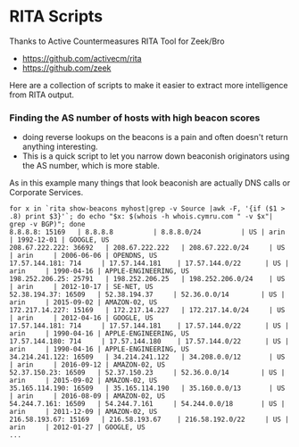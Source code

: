 # RITA Scripts
Thanks to Active Countermeasures RITA Tool for Zeek/Bro

- https://github.com/activecm/rita
- https://github.com/zeek


 Here are a collection of scripts to make it easier to extract more intelligence from RITA output.


### Finding the AS number of hosts with high beacon scores
- doing reverse lookups on the beacons is a pain and often doesn't return anything interesting. 
- This is a quick script to let you narrow down beaconish originators using the AS number, which is more stable.

As in this example many things that look beaconish are actually DNS calls or Corporate Services. 


```
for x in `rita show-beacons myhost|grep -v Source |awk -F, '{if ($1 > .8) print $3}'`; do echo "$x: $(whois -h whois.cymru.com " -v $x"| grep -v BGP)"; done
8.8.8.8: 15169   | 8.8.8.8          | 8.8.8.0/24          | US | arin     | 1992-12-01 | GOOGLE, US
208.67.222.222: 36692   | 208.67.222.222   | 208.67.222.0/24     | US | arin     | 2006-06-06 | OPENDNS, US
17.57.144.181: 714     | 17.57.144.181    | 17.57.144.0/22      | US | arin     | 1990-04-16 | APPLE-ENGINEERING, US
198.252.206.25: 25791   | 198.252.206.25   | 198.252.206.0/24    | US | arin     | 2012-10-17 | SE-NET, US
52.38.194.37: 16509   | 52.38.194.37     | 52.36.0.0/14        | US | arin     | 2015-09-02 | AMAZON-02, US
172.217.14.227: 15169   | 172.217.14.227   | 172.217.14.0/24     | US | arin     | 2012-04-16 | GOOGLE, US
17.57.144.181: 714     | 17.57.144.181    | 17.57.144.0/22      | US | arin     | 1990-04-16 | APPLE-ENGINEERING, US
17.57.144.180: 714     | 17.57.144.180    | 17.57.144.0/22      | US | arin     | 1990-04-16 | APPLE-ENGINEERING, US
34.214.241.122: 16509   | 34.214.241.122   | 34.208.0.0/12       | US | arin     | 2016-09-12 | AMAZON-02, US
52.37.150.23: 16509   | 52.37.150.23     | 52.36.0.0/14        | US | arin     | 2015-09-02 | AMAZON-02, US
35.165.114.190: 16509   | 35.165.114.190   | 35.160.0.0/13       | US | arin     | 2016-08-09 | AMAZON-02, US
54.244.7.161: 16509   | 54.244.7.161     | 54.244.0.0/18       | US | arin     | 2011-12-09 | AMAZON-02, US
216.58.193.67: 15169   | 216.58.193.67    | 216.58.192.0/22     | US | arin     | 2012-01-27 | GOOGLE, US
...
```
